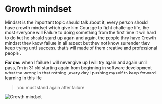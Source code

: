#                                              Growth mindset
Mindset is the important topic should talk about it, every person should have growth mindset which give him Courage to fight challenge life, the most everyone will Failure to doing something   from the first time it will hard to do but he should stand up again and again, the people they have Growth mindset they know failure in all aspect but they not know surrender they keep trying until success. that’s will made of them creative and professional  people .

**_For me:_** when I failure I will never give up   I will try again and again until pass, I’m in 31 old starting again from beginning in software development what the wrong in that nothing ,every day I pushing myself to keep forward learning in this life 
> you must stand again after failure

![Growth mindset](https://miro.medium.com/max/1200/1*TtlqcGNhwGaF0mOfsQJrOg.jpeg)